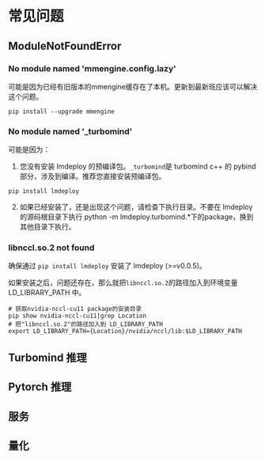 # 常见问题

## ModuleNotFoundError

### No module named 'mmengine.config.lazy'

可能是因为已经有旧版本的mmengine缓存在了本机。更新到最新班应该可以解决这个问题。

```shell
pip install --upgrade mmengine
```

### No module named '\_turbomind'

可能是因为：

1. 您没有安装 lmdeploy 的预编译包。`_turbomind`是 turbomind c++ 的 pybind部分，涉及到编译。推荐您直接安装预编译包。

```
pip install lmdeploy
```

2. 如果已经安装了，还是出现这个问题，请检查下执行目录。不要在 lmdeploy 的源码根目录下执行 python -m lmdeploy.turbomind.\*下的package，换到其他目录下执行。

### libnccl.so.2 not found

确保通过 `pip install lmdeploy` 安装了 lmdeploy (>=v0.0.5)。

如果安装之后，问题还存在，那么就把`libnccl.so.2`的路径加入到环境变量 LD_LIBRARY_PATH 中。

```shell
# 获取nvidia-nccl-cu11 package的安装目录
pip show nvidia-nccl-cu11|grep Location
# 把"libnccl.so.2"的路径加入到 LD_LIBRARY_PATH
export LD_LIBRARY_PATH={Location}/nvidia/nccl/lib:$LD_LIBRARY_PATH
```

## Turbomind 推理

## Pytorch 推理

## 服务

## 量化
